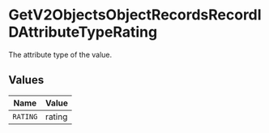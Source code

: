 # GetV2ObjectsObjectRecordsRecordIDAttributeTypeRating

The attribute type of the value.


## Values

| Name     | Value    |
| -------- | -------- |
| `RATING` | rating   |